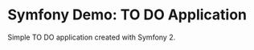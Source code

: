 Symfony Demo: TO DO Application
===============================

Simple TO DO application created with Symfony 2.
